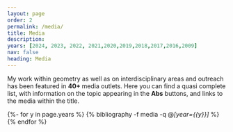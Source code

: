 ```yaml
---
layout: page
order: 2
permalink: /media/
title: Media
description: 
years: [2024, 2023, 2022, 2021,2020,2019,2018,2017,2016,2009]
nav: false
heading: Media
---
```

 
 My work within geometry as well as on interdisciplinary areas and outreach has been featured in <b> 40+ </b> media outlets. Here you can find a quasi complete list, with information on the topic appearing in the <b>Abs</b> buttons, and links to the media within the title. 

<div id="publicationList" class="publications">
 
{%- for y in page.years %}
  {% bibliography -f media -q @*[year={{y}}]* %}
{% endfor %}

</div>
